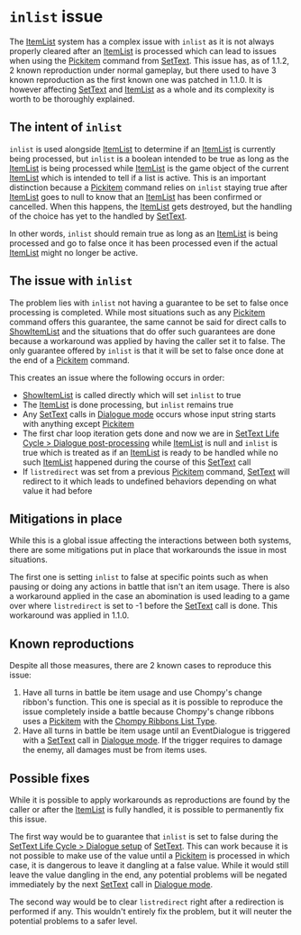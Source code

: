 # `inlist` issue

The [ItemList](ItemList.md) system has a complex issue with `inlist` as it is not always properly cleared after an [ItemList](ItemList.md) is processed which can lead to issues when using the [Pickitem](../SetText/Commands/Individual%20commands/Pickitem.md) command from [SetText](../SetText/SetText.md). This issue has, as of 1.1.2, 2 known reproduction under normal gameplay, but there used to have 3 known reproduction as the first known one was patched in 1.1.0. It is however affecting [SetText](../SetText/SetText.md) and [ItemList](ItemList.md) as a whole and its complexity is worth to be thoroughly explained.

## The intent of `inlist`

`inlist` is used alongside [ItemList](ItemList.md) to determine if an [ItemList](ItemList.md) is currently being processed, but `inlist` is a boolean intended to be true as long as the [ItemList](ItemList.md) is being processed while [ItemList](ItemList.md) is the game object of the current [ItemList](ItemList.md) which is intended to tell if a list is active. This is an important distinction because a [Pickitem](../SetText/Commands/Individual%20commands/Pickitem.md) command relies on `inlist` staying true after [ItemList](ItemList.md) goes to null to know that an [ItemList](ItemList.md) has been confirmed or cancelled. When this happens, the [ItemList](ItemList.md) gets destroyed, but the handling of the choice has yet to the handled by [SetText](../SetText/SetText.md).

In other words, `inlist` should remain true as long as an [ItemList](ItemList.md) is being processed and go to false once it has been processed even if the actual [ItemList](ItemList.md) might no longer be active.

## The issue with `inlist`

The problem lies with `inlist` not having a guarantee to be set to false once processing is completed. While most situations such as any [Pickitem](../SetText/Commands/Individual%20commands/Pickitem.md) command offers this guarantee, the same cannot be said for direct calls to [ShowItemList](ShowItemList.md) and the situations that do offer such guarantees are done because a workaround was applied by having the caller set it to false. The only guarantee offered by `inlist` is that it will be set to false once done at the end of a [Pickitem](../SetText/Commands/Individual%20commands/Pickitem.md) command.

This creates an issue where the following occurs in order:

* [ShowItemList](ShowItemList.md) is called directly which will set `inlist` to true
* The [ItemList](ItemList.md) is done processing, but `inlist` remains true
* Any [SetText](../SetText/SetText.md) calls in [Dialogue mode](../SetText/Dialogue%20mode.md) occurs whose input string starts with anything except [Pickitem](../SetText/Commands/Individual%20commands/Pickitem.md)
* The first char loop iteration gets done and now we are in [SetText Life Cycle > Dialogue post-processing](../SetText/SetText%20Life%20Cycle.md#dialogue-post-processing) while [ItemList](ItemList.md) is null and `inlist` is true which is treated as if an [ItemList](ItemList.md) is ready to be handled while no such [ItemList](ItemList.md) happened during the course of this [SetText](../SetText/SetText.md) call
* If `listredirect` was set from a previous [Pickitem](../SetText/Commands/Individual%20commands/Pickitem.md) command, [SetText](../SetText/SetText.md) will redirect to it which leads to undefined behaviors depending on what value it had before

## Mitigations in place

While this is a global issue affecting the interactions between both systems, there are some mitigations put in place that workarounds the issue in most situations.

The first one is setting `inlist` to false at specific points such as when pausing or doing any actions in battle that isn't an item usage. There is also a workaround applied in the case an abomination is used leading to a game over where `listredirect` is set to -1 before the [SetText](../SetText/SetText.md) call is done. This workaround was applied in 1.1.0.

## Known reproductions

Despite all those measures, there are 2 known cases to reproduce this issue:

1. Have all turns in battle be item usage and use Chompy's change ribbon's function. This one is special as it is possible to reproduce the issue completely inside a battle because Chompy's change ribbons uses a [Pickitem](../SetText/Commands/Individual%20commands/Pickitem.md) with the [Chompy Ribbons List Type](List%20Types%20Group%20Details/Chompy%20Ribbons%20List%20Type.md).
1. Have all turns in battle be item usage until an EventDialogue is triggered with a [SetText](../SetText/SetText.md) call in [Dialogue mode](../SetText/Dialogue%20mode.md). If the trigger requires to damage the enemy, all damages must be from items uses.

## Possible fixes

While it is possible to apply workarounds as reproductions are found by the caller or after the [ItemList](ItemList.md) is fully handled, it is possible to permanently fix this issue.

The first way would be to guarantee that `inlist` is set to false during the [SetText Life Cycle > Dialogue setup](../SetText/SetText%20Life%20Cycle.md#dialogue-setup) of [SetText](../SetText/SetText.md). This can work because it is not possible to make use of the value until a [Pickitem](../SetText/Commands/Individual%20commands/Pickitem.md) is processed in which case, it is dangerous to leave it dangling at a false value. While it would still leave the value dangling in the end, any potential problems will be negated immediately by the next [SetText](../SetText/SetText.md) call in [Dialogue mode](../SetText/Dialogue%20mode.md).

The second way would be to clear `listredirect` right after a redirection is performed if any. This wouldn't entirely fix the problem, but it will neuter the potential problems to a safer level.
